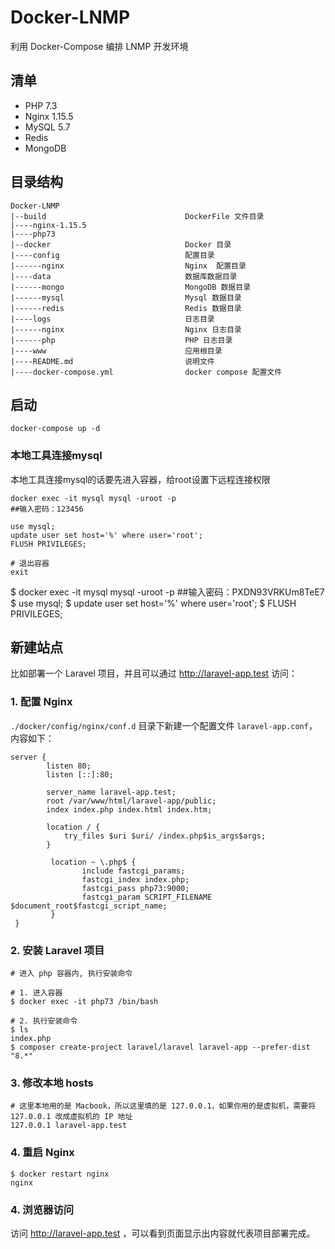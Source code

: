 # Docker-LNMP

利用 Docker-Compose 编排 LNMP 开发环境  

## 清单

- PHP 7.3
- Nginx 1.15.5
- MySQL 5.7
- Redis
- MongoDB

## 目录结构

```
Docker-LNMP
|--build                               DockerFile 文件目录
|----nginx-1.15.5
|----php73
|--docker                              Docker 目录
|----config                            配置目录
|------nginx                           Nginx  配置目录
|----data                              数据库数据目录
|------mongo                           MongoDB 数据目录
|------mysql                           Mysql 数据目录
|------redis                           Redis 数据目录
|----logs                              日志目录
|------nginx                           Nginx 日志目录
|------php                             PHP 日志目录
|----www                               应用根目录
|----README.md                         说明文件
|----docker-compose.yml                docker compose 配置文件
```

## 启动

```shell
docker-compose up -d
```

### 本地工具连接mysql

本地工具连接mysql的话要先进入容器，给root设置下远程连接权限

```shell
docker exec -it mysql mysql -uroot -p
##输入密码：123456

use mysql;
update user set host='%' where user='root';
FLUSH PRIVILEGES;

# 退出容器
exit
```
$ docker exec -it mysql mysql -uroot -p
##输入密码：PXDN93VRKUm8TeE7
$ use mysql;
$ update user set host='%' where user='root';
$ FLUSH PRIVILEGES;

## 新建站点

比如部署一个 Laravel 项目，并且可以通过 http://laravel-app.test 访问：

### 1. 配置 Nginx

`./docker/config/nginx/conf.d` 目录下新建一个配置文件 `laravel-app.conf`，内容如下：  

```nginx
server {
        listen 80;
        listen [::]:80;

        server_name laravel-app.test;
        root /var/www/html/laravel-app/public;
        index index.php index.html index.htm;

        location / {
            try_files $uri $uri/ /index.php$is_args$args;
        }

         location ~ \.php$ {
                include fastcgi_params;
                fastcgi_index index.php;
                fastcgi_pass php73:9000;
                fastcgi_param SCRIPT_FILENAME $document_root$fastcgi_script_name;
         }
 }
```

### 2. 安装 Laravel 项目

```shell
# 进入 php 容器内, 执行安装命令

# 1. 进入容器
$ docker exec -it php73 /bin/bash

# 2. 执行安装命令
$ ls
index.php
$ composer create-project laravel/laravel laravel-app --prefer-dist "8.*"
```

### 3. 修改本地 hosts 

```
# 这里本地用的是 Macbook，所以这里填的是 127.0.0.1，如果你用的是虚拟机，需要将 127.0.0.1 改成虚拟机的 IP 地址
127.0.0.1 laravel-app.test
```

### 4. 重启 Nginx

```shell
$ docker restart nginx
nginx
```

### 4. 浏览器访问

访问 http://laravel-app.test ，可以看到页面显示出内容就代表项目部署完成。
